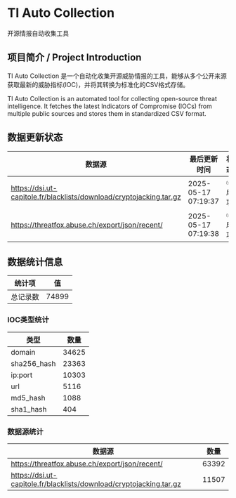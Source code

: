 # TI Auto Collection

 开源情报自动收集工具

## 项目简介 / Project Introduction

TI Auto Collection 是一个自动化收集开源威胁情报的工具，能够从多个公开来源获取最新的威胁指标(IOC)，并将其转换为标准化的CSV格式存储。

TI Auto Collection is an automated tool for collecting open-source threat intelligence. It fetches the latest Indicators of Compromise (IOCs) from multiple public sources and stores them in standardized CSV format.

## 数据更新状态

| 数据源 | 最后更新时间 | 状态 |
|--------|------------|------|
| https://dsi.ut-capitole.fr/blacklists/download/cryptojacking.tar.gz | 2025-05-17 07:19:37 | ✅ 成功 |
| https://threatfox.abuse.ch/export/json/recent/ | 2025-05-17 07:19:38 | ✅ 成功 |




















































## 数据统计信息

| 统计项 | 值 |
|--------|----|
| 总记录数 | 74899 |

### IOC类型统计

| 类型 | 数量 |
|------|------|
| domain | 34625 |
| sha256_hash | 23363 |
| ip:port | 10303 |
| url | 5116 |
| md5_hash | 1088 |
| sha1_hash | 404 |

### 数据源统计

| 数据源 | 数量 |
|--------|------|
| https://threatfox.abuse.ch/export/json/recent/ | 63392 |
| https://dsi.ut-capitole.fr/blacklists/download/cryptojacking.tar.gz | 11507 |
